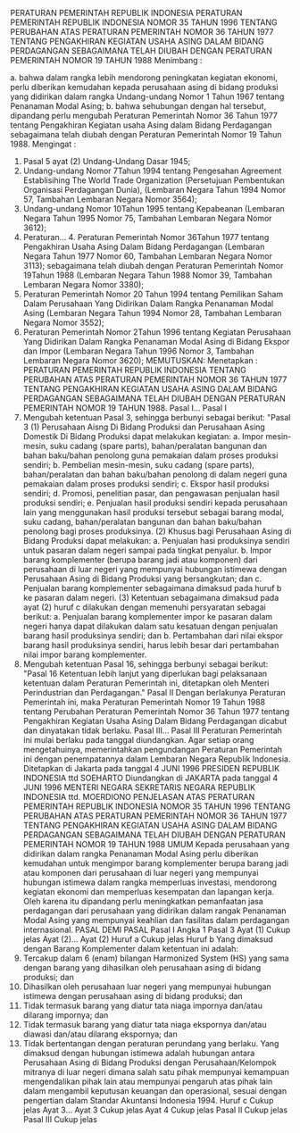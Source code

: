  PERATURAN PEMERINTAH REPUBLIK INDONESIA PERATURAN PEMERINTAH REPUBLIK INDONESIA NOMOR 35 TAHUN 1996 TENTANG PERUBAHAN ATAS PERATURAN PEMERINTAH NOMOR 36 TAHUN 1977 TENTANG PENGAKHIRAN KEGIATAN USAHA ASING DALAM BIDANG PERDAGANGAN SEBAGAIMANA TELAH DIUBAH DENGAN PERATURAN PEMERINTAH NOMOR 19 TAHUN 1988
Menimbang :

a. bahwa dalam rangka lebih mendorong peningkatan kegiatan ekonomi, perlu diberikan kemudahan kepada perusahaan asing di bidang produksi yang didirikan dalam rangka Undang-undang Nomor 1 Tahun 1967 tentang Penanaman Modal Asing;
b. bahwa sehubungan dengan hal tersebut, dipandang perlu mengubah Peraturan Pemerintah Nomor 36 Tahun 1977 tentang Pengakhiran Kegiatan usaha Asing dalam Bidang Perdagangan sebagaimana telah diubah dengan Peraturan Pemerintah Nomor 19 Tahun 1988.
Mengingat :

1. Pasal 5 ayat (2) Undang-Undang Dasar 1945;
2. Undang-undang Nomor 7Tahun 1994 tentang Pengesahan Agreement Establisihing The World Trade Organization (Persetujuan Pembentukan Organisasi Perdagangan Dunia), (Lembaran Negara Tahun 1994 Nomor 57, Tambahan Lembaran Negara Nomor 3564);
3. Undang-undang Nomor 10Tahun 1995 tentang Kepabeanan (Lembaran Negara Tahun 1995 Nomor 75, Tambahan Lembaran Negara Nomor 3612);
4. Peraturan… 4. Peraturan Pemerintah Nomor 36Tahun 1977 tentang Pengakhiran Usaha Asing Dalam Bidang Perdagangan (Lembaran Negara Tahun 1977 Nomor 60, Tambahan Lembaran Negara Nomor 3113); sebagaimana telah diubah dengan Peraturan Pemerintah Nomor 19Tahun 1988 (Lembaran Negara Tahun 1988 Nomor 39, Tambahan Lembaran Negara Nomor 3380);
5. Peraturan Pemerintah Nomor 20 Tahun 1994 tentang Pemilikan Saham Dalam Perusahaan Yang Didirikan Dalam Rangka Penanaman Modal Asing (Lembaran Negara Tahun 1994 Nomor 28, Tambahan Lembaran Negara Nomor 3552);
6. Peraturan Pemerintah Nomor 2Tahun 1996 tentang Kegiatan Perusahaan Yang Didirikan Dalam Rangka Penanaman Modal Asing di Bidang Ekspor dan Impor (Lembaran Negara Tahun 1996 Nomor 3, Tambahan Lembaran Negara Nomor 3620);
MEMUTUSKAN:
 Menetapkan : PERATURAN PEMERINTAH REPUBLIK INDONESIA TENTANG PERUBAHAN ATAS PERATURAN PEMERINTAH NOMOR 36 TAHUN 1977 TENTANG PENGAKHIRAN KEGIATAN USAHA ASING DALAM BIDANG PERDAGANGAN SEBAGAIMANA TELAH DIUBAH DENGAN PERATURAN PEMERINTAH NOMOR 19 TAHUN 1988. Pasal I…
Pasal I
1. Mengubah ketentuan Pasal 3, sehingga berbunyi sebagai berikut: "Pasal 3 (1) Perusahaan Aisng Di Bidang Produksi dan Perusahaan Asing Domestik Di Bidang Produksi dapat melakukan kegiatan:
a. Impor mesin-mesin, suku cadang (spare parts), bahan/peralatan bangunan dan bahan baku/bahan penolong guna pemakaian dalam proses produksi sendiri;
b. Pembelian mesin-mesin, suku cadang (spare parts), bahan/peralatan dan bahan baku/bahan penolong di dalam negeri guna pemakaian dalam proses produksi sendiri;
c. Ekspor hasil produksi sendiri;
d. Promosi, penelitian pasar, dan pengawasan penjualan hasil produksi sendiri;
e. Penjualan hasil produksi sendiri kepada perusahaan lain yang menggunakan hasil produksi tersebut sebagai barang modal, suku cadang, bahan/peralatan bangunan dan bahan baku/bahan penolong bagi proses produksinya.
(2) Khusus bagi Perusahaan Asing di Bidang Produksi dapat melakukan:
a. Penjualan hasi produksinya sendiri untuk pasaran dalam negeri sampai pada tingkat penyalur.
b. Impor barang komplementer (berupa barang jadi atau komponen) dari perusahaan di luar negeri yang mempunyai hubungan istimewa dengan Perusahaan Asing di Bidang Produksi yang bersangkutan; dan
c. Penjualan barang komplementer sebagaimana dimaksud pada huruf b ke pasaran dalam negeri.
(3) Ketentuan sebagaimana dimaksud pada ayat (2) huruf c dilakukan dengan memenuhi persyaratan sebagai berikut:
a. Penjualan barang komplementer impor ke pasaran dalam negeri hanya dapat dilakukan dalam satu kesatuan dengan penjualan barang hasil produksinya sendiri; dan
b. Pertambahan dari nilai ekspor barang hasil produksinya sendiri, harus lebih besar dari pertambahan nilai impor barang komplementer.
2. Mengubah ketentuan Pasal 16, sehingga berbunyi sebagai berikut: "Pasal 16 Ketentuan lebih lanjut yang diperlukan bagi pelaksanaan ketentuan dalam Peraturan Pemerintah ini, ditetapkan oleh Menteri Perindustrian dan Perdagangan."
Pasal II
Dengan berlakunya Peraturan Pemerintah ini, maka Peraturan Pemerintah Nomor 19 Tahun 1988 tentang Perubahan Peraturan Pemerintah Nomor 36 Tahun 1977 tentang Pengakhiran Kegiatan Usaha Asing Dalam Bidang Perdagangan dicabut dan dinyatakan tidak berlaku. Pasal III… Pasal III Peraturan Pemerintah ini mulai berlaku pada tanggal diundangkan.
Agar setiap orang mengetahuinya, memerintahkan pengundangan Peraturan Pemerintah ini dengan penempatannya dalam Lembaran Negara Republik Indonesia. Ditetapkan di Jakarta pada tanggal 4 JUNI 1996 PRESIDEN REPUBLIK INDONESIA ttd SOEHARTO Diundangkan di JAKARTA pada tanggal 4 JUNI 1996 MENTERI NEGARA SEKRETARIS NEGARA REPUBLIK INDONESIA ttd. MOERDIONO PENJELASAN ATAS PERATURAN PEMERINTAH REPUBLIK INDONESIA NOMOR 35 TAHUN 1996 TENTANG PERUBAHAN ATAS PERATURAN PEMERINTAH NOMOR 36 TAHUN 1977 TENTANG PENGAKHIRAN KEGIATAN USAHA ASING DALAM BIDANG PERDAGANGAN SEBAGAIMANA TELAH DIUBAH DENGAN PERATURAN PEMERINTAH NOMOR 19 TAHUN 1988 UMUM Kepada perusahaan yang didirikan dalam rangka Penanaman Modal Asing perlu diberikan kemudahan untuk mengimpor barang komplementer berupa barang jadi atau komponen dari perusahaan di luar negeri yang mempunyai hubungan istimewa dalam rangka memperluas investasi, mendorong kegiatan ekonomi dan memperluas kesempatan dan lapangan kerja. Oleh karena itu dipandang perlu meningkatkan pemanfaatan jasa perdagangan dari perusahaan yang didirikan dalam rangak Penanaman Modal Asing yang mempunyai keahlian dan fasilitas dalam perdagangan internasional. PASAL DEMI PASAL
Pasal I
Angka 1
Pasal 3
Ayat (1) Cukup jelas Ayat (2)… Ayat (2) Huruf a Cukup jelas Huruf b Yang dimaksud dengan Barang Komplementer dalam ketentuan ini adalah:
1. Tercakup dalam 6 (enam) bilangan Harmonized System (HS) yang sama dengan barang yang dihasilkan oleh perusahaan asing di bidang produksi; dan
2. Dihasilkan oleh perusahaan luar negeri yang mempunyai hubungan istimewa dengan perusahaan asing di bidang produksi; dan
3. Tidak termasuk barang yang diatur tata niaga impornya dan/atau dilarang impornya; dan
4. Tidak termasuk barang yang diatur tata niaga ekspornya dan/atau diawasi dan/atau dilarang ekspornya; dan
5. Tidak bertentangan dengan peraturan perundang yang berlaku. Yang dimaksud dengan hubungan istimewa adalah hubungan antara Perusahaan Asing di Bidang Produksi dengan Perusahaan/Kelompok mitranya di luar negeri dimana salah satu pihak mempunyai kemampuan mengendalikan pihak lain atau mempunyai pengaruh atas pihak lain dalam mengambil keputusan keuangan dan operasional, sesuai dengan pengertian dalam Standar Akuntansi Indonesia 1994. Huruf c Cukup jelas Ayat 3… Ayat 3 Cukup jelas Ayat 4 Cukup jelas
Pasal II
Cukup jelas Pasal III Cukup jelas